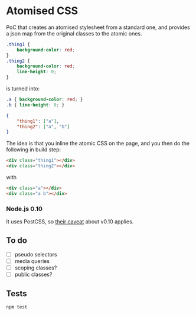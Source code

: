 # Atomised CSS

PoC that creates an atomised stylesheet from a standard one, and provides a json map from the original classes to the atomic ones.

```CSS
.thing1 {
    background-color: red;
}
.thing2 {
    background-color: red;
    line-height: 0;
}
```
is turned into:
```CSS
.a { background-color: red; }
.b { line-height: 0; }
```
```JSON
{
    "thing1": ["a"],
    "thing2": ["a", "b"]
}
```
The idea is that you inline the atomic CSS on the page, and you then do the following in build step:
```HTML
<div class="thing1"></div>
<div class="thing2"></div>
```
with
```HTML
<div class="a"></div>
<div class="a b"></div>
```

### Node.js 0.10
It uses PostCSS, so [their caveat](https://github.com/postcss/postcss#nodejs-010-and-the-promise-api) about v0.10 applies.

## To do
- [ ] pseudo selectors
- [ ] media queries
- [ ] scoping classes?
- [ ] public classes?

## Tests

`npm test`
